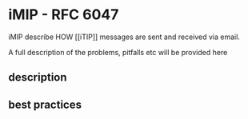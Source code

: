 # iMIP - RFC 6047

iMIP describe HOW [[iTIP]] messages are sent and received via email.

A full description of the problems, pitfalls etc will be provided here

## description

## best practices